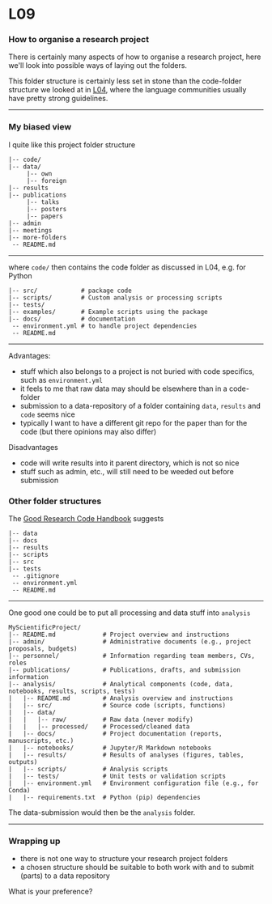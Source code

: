 # L09
### How to organise a research project

There is certainly many aspects of how to organise a research project, here we'll look into possible ways of laying out the folders.

This folder structure is certainly less set in stone than the code-folder structure we looked at in [L04](L04_code_folders.md), where the language communities usually have pretty strong guidelines.

---

### My biased view

I quite like this project folder structure

```
|-- code/
|-- data/
     |-- own
	 |-- foreign
|-- results
|-- publications
     |-- talks
	 |-- posters
	 |-- papers
|-- admin
|-- meetings
|-- more-folders
 -- README.md
```

---

where `code/` then contains the code folder as discussed in L04, e.g. for Python
```
|-- src/            # package code
|-- scripts/        # Custom analysis or processing scripts
|-- tests/
|-- examples/       # Example scripts using the package
|-- docs/           # documentation
 -- environment.yml # to handle project dependencies
 -- README.md
```

---
Advantages:
- stuff which also belongs to a project is not buried with code specifics, such as `environment.yml`
- it feels to me that raw data may should be elsewhere than in a code-folder
- submission to a data-repository of a folder containing `data`, `results` and `code` seems nice
- typically I want to have a different git repo for the paper than for the code (but there opinions may also differ)

Disadvantages
- code will write results into it parent directory, which is not so nice
- stuff such as admin, etc., will still need to be weeded out before submission

### Other folder structures

The [Good Research Code Handbook](https://goodresearch.dev/setup#create-a-project-skeleton) suggests
```
|-- data
|-- docs
|-- results
|-- scripts
|-- src
|-- tests
 -- .gitignore
 -- environment.yml
 -- README.md
```

---

One good one could be to put all processing and data stuff into `analysis`
```
MyScientificProject/
|-- README.md             # Project overview and instructions
|-- admin/                # Administrative documents (e.g., project proposals, budgets)
|-- personnel/            # Information regarding team members, CVs, roles
|-- publications/         # Publications, drafts, and submission information
|-- analysis/             # Analytical components (code, data, notebooks, results, scripts, tests)
|   |-- README.md         # Analysis overview and instructions
|   |-- src/              # Source code (scripts, functions)
|   |-- data/
|   |   |-- raw/          # Raw data (never modify)
|   |   |-- processed/    # Processed/cleaned data
|   |-- docs/             # Project documentation (reports, manuscripts, etc.)
|   |-- notebooks/        # Jupyter/R Markdown notebooks
|   |-- results/          # Results of analyses (figures, tables, outputs)
|   |-- scripts/          # Analysis scripts
|   |-- tests/            # Unit tests or validation scripts
|   |-- environment.yml   # Environment configuration file (e.g., for Conda)
|   |-- requirements.txt  # Python (pip) dependencies
```
The data-submission would then be the `analysis` folder.

---

### Wrapping up

- there is not one way to structure your research project folders
- a chosen structure should be suitable to both work with and to submit (parts) to a data repository

What is your preference?
